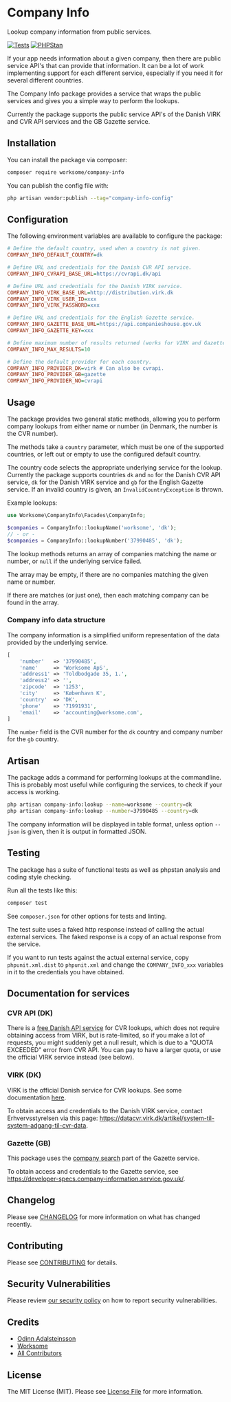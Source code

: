 # Company Info

Lookup company information from public services.

[![Tests](https://github.com/worksome/company-info/actions/workflows/run-tests.yml/badge.svg)](https://github.com/worksome/company-info/actions/workflows/run-tests.yml)
[![PHPStan](https://github.com/worksome/company-info/actions/workflows/phpstan.yml/badge.svg)](https://github.com/worksome/company-info/actions/workflows/phpstan.yml)

If your app needs information about a given company, then there are public service API's that can provide that information. It can be a lot of work implementing support for each different service, especially if you need it for several different countries.

The Company Info package provides a service that wraps the public services and gives you a simple way to perform the lookups.

Currently the package supports the public service API's of the Danish VIRK and CVR API services and the GB Gazette service.

## Installation

You can install the package via composer:

```bash
composer require worksome/company-info
```

You can publish the config file with:

```sh
php artisan vendor:publish --tag="company-info-config"
```

## Configuration

The following environment variables are available to configure the package:

```ini
# Define the default country, used when a country is not given.
COMPANY_INFO_DEFAULT_COUNTRY=dk

# Define URL and credentials for the Danish CVR API service.
COMPANY_INFO_CVRAPI_BASE_URL=https://cvrapi.dk/api

# Define URL and credentials for the Danish VIRK service.
COMPANY_INFO_VIRK_BASE_URL=http://distribution.virk.dk
COMPANY_INFO_VIRK_USER_ID=xxx
COMPANY_INFO_VIRK_PASSWORD=xxx

# Define URL and credentials for the English Gazette service.
COMPANY_INFO_GAZETTE_BASE_URL=https://api.companieshouse.gov.uk
COMPANY_INFO_GAZETTE_KEY=xxx

# Define maximum number of results returned (works for VIRK and Gazette).
COMPANY_INFO_MAX_RESULTS=10

# Define the default provider for each country.
COMPANY_INFO_PROVIDER_DK=virk # Can also be cvrapi.
COMPANY_INFO_PROVIDER_GB=gazette
COMPANY_INFO_PROVIDER_NO=cvrapi
```

## Usage

The package provides two general static methods, allowing you to perform company lookups from either name or number (in Denmark, the number is the CVR number).

The methods take a `country` parameter, which must be one of the supported countries, or left out or empty to use the configured default country.

The country code selects the appropriate underlying service for the lookup. Currently the package supports countries `dk` and `no` for the Danish CVR API service, `dk` for the Danish VIRK service and `gb` for the English Gazette service. If an invalid country is given, an `InvalidCountryException` is thrown.

Example lookups:

```php
use Worksome\CompanyInfo\Facades\CompanyInfo;

$companies = CompanyInfo::lookupName('worksome', 'dk');
// - or -
$companies = CompanyInfo::lookupNumber('37990485', 'dk');
```

The lookup methods returns an array of companies matching the name or number, or `null` if the underlying service failed.

The array may be empty, if there are no companies matching the given name or number.

If there are matches (or just one), then each matching company can be found in the array.

### Company info data structure

The company information is a simplified uniform representation of the data provided by the underlying service.

```php
[
    'number'   => '37990485',
    'name'     => 'Worksome ApS',
    'address1' => 'Toldbodgade 35, 1.',
    'address2' => '',
    'zipcode'  => '1253',
    'city'     => 'København K',
    'country'  => 'DK',
    'phone'    => '71991931',
    'email'    => 'accounting@worksome.com',
]
```

The `number` field is the CVR number for the `dk` country and company number for the `gb` country.

## Artisan

The package adds a command for performing lookups at the commandline. This is probably most useful while configuring the services, to check if your access is working.

```sh
php artisan company-info:lookup --name=worksome --country=dk
php artisan company-info:lookup --number=37990485 --country=dk
```

The company information will be displayed in table format, unless option `--json` is given, then it is output in formatted JSON.

## Testing

The package has a suite of functional tests as well as phpstan analysis and coding style checking.

Run all the tests like this:

```sh
composer test
```

See `composer.json` for other options for tests and linting.

The test suite uses a faked http response instead of calling the actual external services. The faked response is a copy of an actual response from the service.

If you want to run tests against the actual external service, copy `phpunit.xml.dist` to `phpunit.xml` and change the `COMPANY_INFO_xxx` variables in it to the credentials you have obtained.

## Documentation for services

### CVR API (DK)

There is a [free Danish API service](https://cvrapi.dk/documentation) for CVR lookups, which does not require obtaining access from VIRK, but is rate-limited, so if you make a lot of requests, you might suddenly get a null result, which is due to a "QUOTA EXCEEDED" error from CVR API. You can pay to have a larger quota, or use the official VIRK service instead (see below).

### VIRK (DK)

VIRK is the official Danish service for CVR lookups. See some documentation [here](https://data.virk.dk/sites/default/files/soegeeksempler_v.6.x.pdf).

To obtain access and credentials to the Danish VIRK service, contact Erhvervsstyrelsen via this page: https://datacvr.virk.dk/artikel/system-til-system-adgang-til-cvr-data.

### Gazette (GB)

This package uses the [company search](https://developer-specs.company-information.service.gov.uk/companies-house-public-data-api/reference/search/search-companies) part of the Gazette service.


To obtain access and credentials to the Gazette service, see https://developer-specs.company-information.service.gov.uk/.

## Changelog

Please see [CHANGELOG](CHANGELOG.md) for more information on what has changed recently.

## Contributing

Please see [CONTRIBUTING](.github/CONTRIBUTING.md) for details.

## Security Vulnerabilities

Please review [our security policy](../../security/policy) on how to report security vulnerabilities.

## Credits

- [Odinn Adalsteinsson](https://github.com/odinns)
- [Worksome](https://github.com/worksome)
- [All Contributors](../../contributors)

## License

The MIT License (MIT). Please see [License File](LICENSE.md) for more information.
